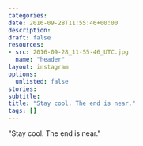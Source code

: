 ```yaml
---
categories:
date: 2016-09-28T11:55:46+00:00
description:
draft: false
resources:
- src: 2016-09-28_11-55-46_UTC.jpg
  name: "header"
layout: instagram
options:
  unlisted: false
stories:
subtitle:
title: "Stay cool. The end is near."
tags: []
---
```


"Stay cool. The end is near."
